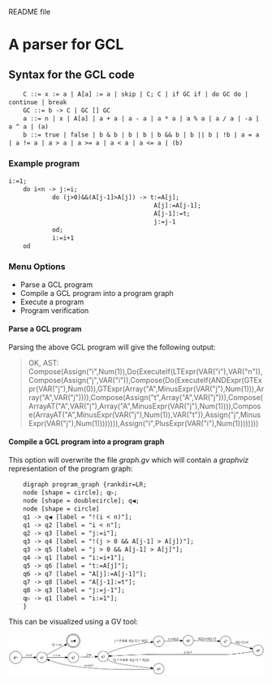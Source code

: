 README file

# A parser for GCL

## Syntax for the GCL code
```
    C ::= x := a | A[a] := a | skip | C; C | if GC if | do GC do | continue | break 
    GC ::= b -> C | GC [] GC
    a ::= n | x | A[a] | a + a | a - a | a * a | a % a | a / a | -a | a ^ a | (a)
    b ::= true | false | b & b | b | b | b && b | b || b | !b | a = a | a != a | a > a | a >= a | a < a | a <= a | (b)
```

### Example program
```
i:=1;
    do i<n -> j:=i;
            do (j>0)&&(A[j-1]>A[j]) -> t:=A[j];
                                        A[j]:=A[j-1];
                                        A[j-1]:=t;
                                        j:=j-1
            od;
            i:=i+1
    od
```

### Menu Options
- Parse a GCL program
- Compile a GCL program into a program graph
- Execute a program
- Program verification


#### Parse a GCL program
Parsing the above GCL program will give the following output:
> OK, AST: Compose(Assign("i",Num(1)),Do(ExecuteIf(LTExpr(VAR("i"),VAR("n")),Compose(Assign("j",VAR("i")),Compose(Do(ExecuteIf(ANDExpr(GTExpr(VAR("j"),Num(0)),GTExpr(Array("A",MinusExpr(VAR("j"),Num(1))),Array("A",VAR("j")))),Compose(Assign("t",Array("A",VAR("j"))),Compose(ArrayAT("A",VAR("j"),Array("A",MinusExpr(VAR("j"),Num(1)))),Compose(ArrayAT("A",MinusExpr(VAR("j"),Num(1)),VAR("t")),Assign("j",MinusExpr(VAR("j"),Num(1)))))))),Assign("i",PlusExpr(VAR("i"),Num(1))))))))


#### Compile a GCL program into a program graph
This option will overwrite the file *graph.gv* which will contain a *graphviz* representation of the program graph:
```
    digraph program_graph {rankdir=LR;
    node [shape = circle]; q▷;
    node [shape = doublecircle]; q◀;
    node [shape = circle]
    q1 -> q◀ [label = "!(i < n)"];
    q1 -> q2 [label = "i < n"];
    q2 -> q3 [label = "j:=i"];
    q3 -> q4 [label = "!(j > 0 && A[j-1] > A[j])"];
    q3 -> q5 [label = "j > 0 && A[j-1] > A[j]"];
    q4 -> q1 [label = "i:=i+1"];
    q5 -> q6 [label = "t:=A[j]"];
    q6 -> q7 [label = "A[j]:=A[j-1]"];
    q7 -> q8 [label = "A[j-1]:=t"];
    q8 -> q3 [label = "j:=j-1"];
    q▷ -> q1 [label = "i:=1"];
    }
```

This can be visualized using a GV tool:

![alternative](./graphviz.svg)
